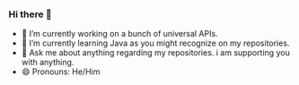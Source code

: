 ### Hi there 👋

- 🔭 I’m currently working on a bunch of universal APIs.
- 🌱 I’m currently learning Java as you might recognize on my repositories.
- 💬 Ask me about anything regarding my repositories. i am supporting you with anything.
- 😄 Pronouns: He/Him
